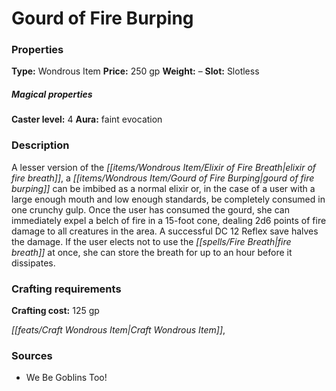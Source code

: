 ﻿---
Title: "Gourd of Fire Burping"
Type: "Wondrous Item"
Price: "250 gp"
Weight: "–"
Slot: "Slotless"
Caster level: "4"
Aura: "faint evocation"
Description: |
  "A lesser version of the _elixir of fire breath_, a _gourd of fire burping_ can be imbibed as a normal elixir or, in the case of a user with a large enough mouth and low enough standards, be completely consumed in one crunchy gulp. Once the user has consumed the gourd, she can immediately expel a belch of fire in a 15-foot cone, dealing 2d6 points of fire damage to all creatures in the area. A successful DC 12 Reflex save halves the damage. If the user elects not to use the fire breath at once, she can store the breath for up to an hour before it dissipates."
Crafting cost: "125 gp"
Sources: "['We Be Goblins Too!']"
---

# Gourd of Fire Burping

### Properties

**Type:** Wondrous Item **Price:** 250 gp **Weight:** – **Slot:** Slotless

##### Magical properties

**Caster level:** 4 **Aura:** faint evocation

### Description

A lesser version of the _[[items/Wondrous Item/Elixir of Fire Breath|elixir of fire breath]]_, a _[[items/Wondrous Item/Gourd of Fire Burping|gourd of fire burping]]_ can be imbibed as a normal elixir or, in the case of a user with a large enough mouth and low enough standards, be completely consumed in one crunchy gulp. Once the user has consumed the gourd, she can immediately expel a belch of fire in a 15-foot cone, dealing 2d6 points of fire damage to all creatures in the area. A successful DC 12 Reflex save halves the damage. If the user elects not to use the _[[spells/Fire Breath|fire breath]]_ at once, she can store the breath for up to an hour before it dissipates.

### Crafting requirements

**Crafting cost:** 125 gp

_[[feats/Craft Wondrous Item|Craft Wondrous Item]]_,

### Sources

* We Be Goblins Too!